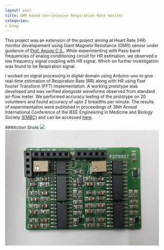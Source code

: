 ```yaml
---
layout: post
title: GMR based non-invasive Respiration Rate monitor
categories:
- blog
---
```


This project was an extension of the project aiming at Heart Rate (HR) monitor developement using Giant Magneto Resistance (GMR) sensor under guidance of [Prof. Anoop C.S.](https://www.iist.ac.in/avionics/anoop.cs). While experimenting with Pass-band frequencies of analog conditioning circuit for HR estimation, we observed a low frequency signal coupling with HR signal. Which on further investigation was found to be Respiration signal.

I worked on signal processing in digital domain using Arduino-uno to give real-time estimation of Respiration Rate (RR) along with HR using Fast fourier Transform (FFT) implementation. A working prototype was developed and was verified alongside waveforms observed from standard air-flow meter. We performed accuracy testing of the prototype on 20 volunteers and found accuracy of upto 2 breadths per minute. The results of experimentation were published in proceedings of 38th Annual International Conference of the IEEE Engineering in Medicine and Biology Society [(EMBC)](#) and can be accessed [here](https://ieeexplore.ieee.org/document/7591196).

###Action Shots
![](https://github.com/chughvinit/chughvinit.github.io/blob/master/_RR/IMG_20160314_215650228.jpg)
![](https://github.com/chughvinit/chughvinit.github.io/blob/master/_RR/IMG_20181101_153400.jpg)

<!--
Tattooed roof party *vinyl* freegan single-origin coffee wayfarers tousled, umami yr 
meggings hella selvage. Butcher bespoke seitan, cornhole umami gentrify put a bird 
on it occupy trust fund. Umami whatever kitsch, locavore fingerstache Tumblr pork belly
[keffiyeh](#). Chia Echo Park Pitchfork, Blue Bottle [hashtag](#) stumptown skateboard selvage 
mixtape. Echo Park retro butcher banjo cardigan, seitan flannel Brooklyn paleo fixie 
Truffaut. Forage mustache Thundercats next level disrupt. Bicycle rights forage tattooed
chia, **wayfarers** swag raw denim hashtag biodiesel occupy gastropub!

---

# It's all in the game.

## You come at the king, you best not miss.

### Be subtle with it, man. You know what subtle means?

VHS post-ironic cred **bespoke** banjo. Yr wayfarers literally gentrify, flexitarian fap 
dreamcatcher plaid cornhole Intelligentsia paleo. Beard try-hard direct trade, shabby chic 
Helvetica `look ma, I can code`. Lo-fi American Apparel tattooed [Vice](#) tofu, yr vinyl. 
Williamsburg butcher hella mumblecore fixie mlkshk, cliche wolf keytar mixtape kitsch banh mi 
salvia. High Life Odd Future *chambray* kale chips hoodie, cray pop-up. Helvetica narwhal 
iPhone try-hard jean shorts.

> This is a quote from someone famous about productivity


Syntax highlighting with Solarized theme.

{% highlight ruby %}
class User < ActiveRecord::Base
  attr_accessible :email, :name

  ... tons of other crap ...

end

{% endhighlight %}
-->
